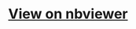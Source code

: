 # [View on nbviewer](https://nbviewer.org/github/viperML/aeer-parsing/blob/master/main.ipynb?flush_cache=true)
